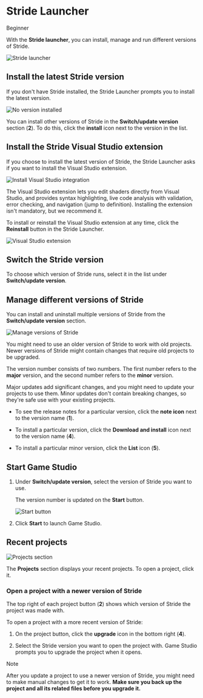 # Stride Launcher

<span class="badge text-bg-primary">Beginner</span>

With the **Stride launcher**, you can install, manage and run different versions of Stride.

![Stride launcher](../get-started/media/stride-launcher-interface.webp)

## Install the latest Stride version

If you don't have Stride installed, the Stride Launcher prompts you to install the latest version.

![No version installed](../get-started/media/stride-launcher-install-latest-version-prompt.webp)

You can install other versions of Stride in the **Switch/update version** section (**2**). To do this, click the **install** icon next to the version in the list.

## Install the Stride Visual Studio extension

If you choose to install the latest version of Stride, the Stride Launcher asks if you want to install the Visual Studio extension.

![Install Visual Studio integration](../get-started/media/install-VS-plug-in-prompt.webp)

The Visual Studio extension lets you edit shaders directly from Visual Studio, and provides syntax highlighting, live code analysis with validation, error checking, and navigation (jump to definition). Installing the extension isn't mandatory, but we recommend it.

To install or reinstall the Visual Studio extension at any time, click the **Reinstall** button in the Stride Launcher.

![Visual Studio extension](media/stride-launcher-reinstall-extension.webp)

## Switch the Stride version

To choose which version of Stride runs, select it in the list under **Switch/update version**.

## Manage different versions of Stride

You can install and uninstall multiple versions of Stride from the **Switch/update version** section.

![Manage versions of Stride](../get-started/media/stride-launcher-various-versions.webp)

You might need to use an older version of Stride to work with old projects. Newer versions of Stride might contain changes that require old projects to be upgraded.

The version number consists of two numbers. The first number refers to the **major** version, and the second number refers to the **minor** version.

Major updates add significant changes, and you might need to update your projects to use them. Minor updates don't contain breaking changes, so they're safe use with your existing projects.

* To see the release notes for a particular version, click the **note icon** next to the version name (**1**).

* To install a particular version, click the **Download and install** icon next to the
version name (**4**).

* To install a particular minor version, click the **List** icon (**5**).

## Start Game Studio

1. Under **Switch/update version**, select the version of Stride you want to use.

   The version number is updated on the **Start** button.

      ![Start button](media/stride-launcher-start-button.webp)

2. Click **Start** to launch Game Studio.

## Recent projects

![Projects section](media/stride-launcher-projects-section.webp)

The **Projects** section displays your recent projects. To open a project, click it.

### Open a project with a newer version of Stride

The top right of each project button (**2**) shows which version of Stride the project was made with.

To open a project with a more recent version of Stride:

1. On the project button, click the **upgrade** icon in the bottom right (**4**).

2. Select the Stride version you want to open the project with. Game Studio prompts you to upgrade the project when it opens.

>[!Note]
>After you update a project to use a newer version of Stride, you might need to make manual changes to get it to work. **Make sure you back up the project and all its related files before you upgrade it.**
